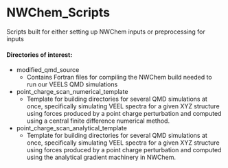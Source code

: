 # NWChem_Scripts
Scripts built for either setting up NWChem inputs or preprocessing for inputs

#### Directories of interest:
- modified_qmd_source
  - Contains Fortran files for compiling the NWChem build needed to run our VEELS QMD simulations 
- point_charge_scan_numerical_template
  - Template for building directories for several QMD simulations at once, specifically simulating VEEL spectra for a given XYZ structure using forces produced by a point charge perturbation and computed using a central finite difference numerical method.
- point_charge_scan_analytical_template
  - Template for building directories for several QMD simulations at once, specifically simulating VEEL spectra for a given XYZ structure using forces produced by a point charge perturbation and computed using the analytical gradient machinery in NWChem.

